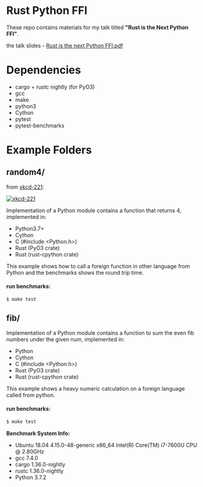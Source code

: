 # Rust Python FFI

These repo contains materials for my talk titled **"Rust is the Next Python FFI"**.

the talk slides - [Rust is the next Python FFI.pdf](./Rust%20is%20the%20next%20Python%20FFI.pdf)

# Dependencies

* cargo + rustc nightly (for PyO3)
* gcc
* make
* python3
* Cython
* pytest
* pytest-benchmarks


# Example Folders

## random4/

from [xkcd-221](https://xkcd.com/221/):

[![xkcd-221](https://imgs.xkcd.com/comics/random_number.png "xkcd-221")](https://xkcd.com/221/)

Implementation of a Python module contains a function that returns 4, implemented in:

* Python3.7+
* Cython
* C (#include <Python.h>)
* Rust (PyO3 crate)
* Rust (rust-cpython crate)

This example shows how to call a foreign function in other language from Python and the benchmarks 
shows the round trip time. 

#### run benchmarks:

```bash
$ make test
```


## fib/

Implementation of a Python module contains a function to sum the even fib numbers 
under the given num, implemented in:

* Python
* Cython
* C (#include <Python.h>)
* Rust (PyO3 crate)
* Rust (rust-cpython crate)


This example shows a heavy numeric calculation on a foreign language called from python.

#### run benchmarks:

```bash
$ make test
```


**Benchmark System Info:**
 
* Ubuntu 18.04 4.15.0-48-generic x86_64 Intel(R) Core(TM) i7-7600U CPU @ 2.80GHz
* gcc 7.4.0
* cargo 1.36.0-nightly
* rustc 1.36.0-nightly
* Python 3.7.2
